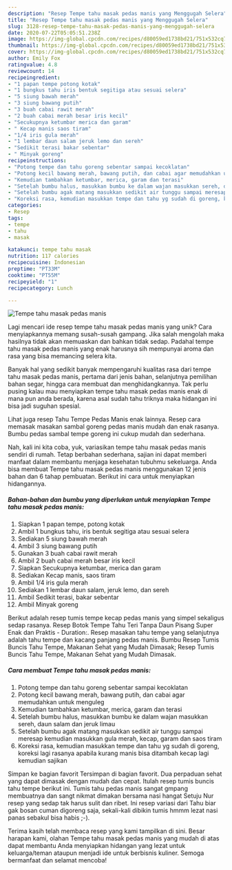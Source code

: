 ```yaml
---
description: "Resep Tempe tahu masak pedas manis yang Menggugah Selera"
title: "Resep Tempe tahu masak pedas manis yang Menggugah Selera"
slug: 3128-resep-tempe-tahu-masak-pedas-manis-yang-menggugah-selera
date: 2020-07-22T05:05:51.238Z
image: https://img-global.cpcdn.com/recipes/d80059ed1738bd21/751x532cq70/tempe-tahu-masak-pedas-manis-foto-resep-utama.jpg
thumbnail: https://img-global.cpcdn.com/recipes/d80059ed1738bd21/751x532cq70/tempe-tahu-masak-pedas-manis-foto-resep-utama.jpg
cover: https://img-global.cpcdn.com/recipes/d80059ed1738bd21/751x532cq70/tempe-tahu-masak-pedas-manis-foto-resep-utama.jpg
author: Emily Fox
ratingvalue: 4.8
reviewcount: 14
recipeingredient:
- "1 papan tempe potong kotak"
- "1 bungkus tahu iris bentuk segitiga atau sesuai selera"
- "5 siung bawah merah"
- "3 siung bawang putih"
- "3 buah cabai rawit merah"
- "2 buah cabai merah besar iris kecil"
- "Secukupnya ketumbar merica dan garam"
- " Kecap manis saos tiram"
- "1/4 iris gula merah"
- "1 lembar daun salam jeruk lemo dan sereh"
- "Sedikit terasi bakar sebentar"
- " Minyak goreng"
recipeinstructions:
- "Potong tempe dan tahu goreng sebentar sampai kecoklatan"
- "Potong kecil bawang merah, bawang putih, dan cabai agar memudahkan untuk menguleg"
- "Kemudian tambahkan ketumbar, merica, garam dan terasi"
- "Setelah bumbu halus, masukkan bumbu ke dalam wajan masukkan sereh, daun salam dan jeruk limau"
- "Setelah bumbu agak matang masukkan sedikit air tunggu sampai meresap kemudian masukkan gula merah, kecap, garam dan saos tiram"
- "Koreksi rasa, kemudian masukkan tempe dan tahu yg sudah di goreng, koreksi lagi rasanya apabila kurang manis bisa ditambah kecap lagi kemudian sajikan"
categories:
- Resep
tags:
- tempe
- tahu
- masak

katakunci: tempe tahu masak 
nutrition: 117 calories
recipecuisine: Indonesian
preptime: "PT33M"
cooktime: "PT55M"
recipeyield: "1"
recipecategory: Lunch

---
```



![Tempe tahu masak pedas manis](https://img-global.cpcdn.com/recipes/d80059ed1738bd21/751x532cq70/tempe-tahu-masak-pedas-manis-foto-resep-utama.jpg)

Lagi mencari ide resep tempe tahu masak pedas manis yang unik? Cara menyiapkannya memang susah-susah gampang. Jika salah mengolah maka hasilnya tidak akan memuaskan dan bahkan tidak sedap. Padahal tempe tahu masak pedas manis yang enak harusnya sih mempunyai aroma dan rasa yang bisa memancing selera kita.

Banyak hal yang sedikit banyak mempengaruhi kualitas rasa dari tempe tahu masak pedas manis, pertama dari jenis bahan, selanjutnya pemilihan bahan segar, hingga cara membuat dan menghidangkannya. Tak perlu pusing kalau mau menyiapkan tempe tahu masak pedas manis enak di mana pun anda berada, karena asal sudah tahu triknya maka hidangan ini bisa jadi suguhan spesial.

Lihat juga resep Tahu Tempe Pedas Manis enak lainnya. Resep cara memasak masakan sambal goreng pedas manis mudah dan enak rasanya. Bumbu pedas sambal tempe goreng ini cukup mudah dan sederhana.


Nah, kali ini kita coba, yuk, variasikan tempe tahu masak pedas manis sendiri di rumah. Tetap berbahan sederhana, sajian ini dapat memberi manfaat dalam membantu menjaga kesehatan tubuhmu sekeluarga. Anda bisa membuat Tempe tahu masak pedas manis menggunakan 12 jenis bahan dan 6 tahap pembuatan. Berikut ini cara untuk menyiapkan hidangannya.

<!--inarticleads1-->

##### Bahan-bahan dan bumbu yang diperlukan untuk menyiapkan Tempe tahu masak pedas manis:

1. Siapkan 1 papan tempe, potong kotak
1. Ambil 1 bungkus tahu, iris bentuk segitiga atau sesuai selera
1. Sediakan 5 siung bawah merah
1. Ambil 3 siung bawang putih
1. Gunakan 3 buah cabai rawit merah
1. Ambil 2 buah cabai merah besar iris kecil
1. Siapkan Secukupnya ketumbar, merica dan garam
1. Sediakan  Kecap manis, saos tiram
1. Ambil 1/4 iris gula merah
1. Sediakan 1 lembar daun salam, jeruk lemo, dan sereh
1. Ambil Sedikit terasi, bakar sebentar
1. Ambil  Minyak goreng


Berikut adalah resep tumis tempe kecap pedas manis yang simpel sekaligus sedap rasanya. Resep Botok Tempe Tahu Teri Tanpa Daun Pisang Super Enak dan Praktis - Duration:. Resep masakan tahu tempe yang selanjutnya adalah tahu tempe dan kacang panjang pedas manis. Bumbu Resep Tumis Buncis Tahu Tempe, Makanan Sehat yang Mudah Dimasak; Resep Tumis Buncis Tahu Tempe, Makanan Sehat yang Mudah Dimasak. 

<!--inarticleads2-->

##### Cara membuat Tempe tahu masak pedas manis:

1. Potong tempe dan tahu goreng sebentar sampai kecoklatan
1. Potong kecil bawang merah, bawang putih, dan cabai agar memudahkan untuk menguleg
1. Kemudian tambahkan ketumbar, merica, garam dan terasi
1. Setelah bumbu halus, masukkan bumbu ke dalam wajan masukkan sereh, daun salam dan jeruk limau
1. Setelah bumbu agak matang masukkan sedikit air tunggu sampai meresap kemudian masukkan gula merah, kecap, garam dan saos tiram
1. Koreksi rasa, kemudian masukkan tempe dan tahu yg sudah di goreng, koreksi lagi rasanya apabila kurang manis bisa ditambah kecap lagi kemudian sajikan


Simpan ke bagian favorit Tersimpan di bagian favorit. Dua perpaduan sehat yang dapat dimasak dengan mudah dan cepat. Itulah resep tumis buncis tahu tempe berikut ini. Tumis tahu pedas manis sangat gmpang membuatnya dan sangt nikmat dimakan bersama nasi hangat Setuju Nur resep yang sedap tak harus sulit dan ribet. Ini resep variasi dari Tahu biar gak bosan cuman digoreng saja, sekali-kali dibikin tumis hmmm lezat nasi panas sebakul bisa habis ;-). 

Terima kasih telah membaca resep yang kami tampilkan di sini. Besar harapan kami, olahan Tempe tahu masak pedas manis yang mudah di atas dapat membantu Anda menyiapkan hidangan yang lezat untuk keluarga/teman ataupun menjadi ide untuk berbisnis kuliner. Semoga bermanfaat dan selamat mencoba!
